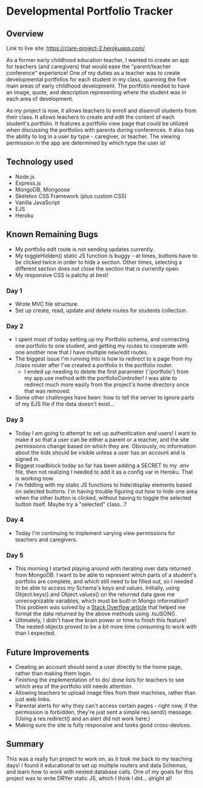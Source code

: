 # Developmental Portfolio Tracker

## Overview

Link to live site: https://clare-project-2.herokuapp.com/

As a former early childhood education teacher, I wanted to create an app for teachers (and caregivers) that would ease the "parent/teacher conference" experience! One of my duties as a teacher was to create developmental portfolios for each student in my class, spanning the five main areas of early childhood development. The portfolio needed to have an image, quote, and description representing where the student was in each area of development.

As my project is now, it allows teachers to enroll and disenroll students from their class. It allows teachers to create and edit the content of each student's portfolio. It features a portfolio view page that could be utilized when discussing the portfolios with parents during conferences. It also has the ability to log in a user by type - caregiver, or teacher. The viewing permission in the app are determined by which type the user is!

## Technology used

- Node.js
- Express.js
- MongoDB, Mongoose
- Skeleton CSS Framework (plus custom CSS)
- Vanilla JavaScript
- EJS
- Heroku

<!-- ## User Stories and Wireframes

![Conference Confidant](img/totbot.pdf) -->

## Known Remaining Bugs

- My portfolio edit route is not sending updates currently.
- My toggleHidden() static JS function is buggy - at times, buttons have to be clicked twice in order to hide a section. Other times, selecting a different section does not close the section that is currently open.
- My responsive CSS is patchy at best!

### Day 1

- Wrote MVC file structure.
- Set up create, read, update and delete routes for students collection.

### Day 2

- I spent most of today setting up my Portfolio schema, and connecting one portfolio to one student, and getting my routes to cooperate with one another now that I have multiple new/edit routes.
- The biggest issue I'm running into is how to redirect to a page from my /class router after I've created a portfolio in the portfolio router.
  - I ended up needing to delete the first parameter ('/portfolio') from my app.use method with the portfolioController! I was able to redirect much more easily from the project's home directory once that was removed.
- Some other challenges have been: how to tell the server to ignore parts of my EJS file if the data doesn't exist...

### Day 3

- Today I am going to attempt to set up authentication and users! I want to make it so that a user can be either a parent or a teacher, and the site permissions change based on which they are. Obviously, no information about the kids should be visible unless a user has an account and is signed in.
- Biggest roadblock today so far has been adding a SECRET to my .env file, then not realizing I needed to add it as a config var in Heroku. That is working now.
- I'm fiddling with my static JS functions to hide/display elements based on selected buttons. I'm having trouble figuring out how to hide one area when the other button is clicked, without having to toggle the selected button itself. Maybe try a "selected" class...?

### Day 4

- Today I'm continuing to implement varying view permissions for teachers and caregivers.

### Day 5

- This morning I started playing around with iterating over data returned from MongoDB. I want to be able to represent which parts of a student's portfolio are complete, and which still need to be filled out, so I needed to be able to access my Schema's keys and values. Initially, using Object.keys() and Object.values() on the returned data gave me unrecognizable variables, which must be built-in Mongo information? This problem was solved by a [Stack Overflow article](https://stackoverflow.com/questions/44833736/object-keys-returns-unexpected-keys-on-mongodb-object-from-collection/44833913) that helped me format the data returned by the above methods using .toJSON().
- Ultimately, I didn't have the brain power or time to finish this feature! The nested objects proved to be a bit more time consuming to work with than I expected.

## Future Improvements

- Creating an account should send a user directly to the home page, rather than making them login.
- Finishing the implementation of to do/ done lists for teachers to see which area of the portfolio still needs attention.
- Allowing teachers to upload image files from their machines, rather than just web links.
- Parental alerts for why they can't access certain pages - right now, if the permission is forbidden, they're just sent a simple res.send() message. (Using a res.redirect() and an alert did not work here.)
- Making sure the site is fully responsive and looks good cross-devices.

## Summary

This was a really fun project to work on, as it took me back to my teaching days! I found it educational to set up multiple routers and data Schemas, and learn how to work with nested database calls. One of my goals for this project was to write DRYer static JS, which I think I did... alright at!
